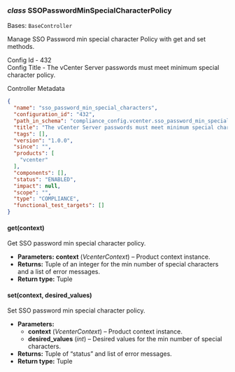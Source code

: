### *class* SSOPasswordMinSpecialCharacterPolicy

Bases: `BaseController`

Manage SSO Password min special character Policy with get and set methods.

Config Id - 432
<br/>
Config Title - The vCenter Server passwords must meet minimum special character policy.
<br/>

Controller Metadata
```json
{
  "name": "sso_password_min_special_characters",
  "configuration_id": "432",
  "path_in_schema": "compliance_config.vcenter.sso_password_min_special_characters",
  "title": "The vCenter Server passwords must meet minimum special character policy.",
  "tags": [],
  "version": "1.0.0",
  "since": "",
  "products": [
    "vcenter"
  ],
  "components": [],
  "status": "ENABLED",
  "impact": null,
  "scope": "",
  "type": "COMPLIANCE",
  "functional_test_targets": []
}
```

#### get(context)

Get SSO password min special character policy.

* **Parameters:**
  **context** (*VcenterContext*) – Product context instance.
* **Returns:**
  Tuple of an integer for the min number of special characters and a list of error messages.
* **Return type:**
  Tuple

#### set(context, desired_values)

Set SSO password min special character policy.

* **Parameters:**
  * **context** (*VcenterContext*) – Product context instance.
  * **desired_values** (*int*) – Desired values for the min number of special characters.
* **Returns:**
  Tuple of “status” and list of error messages.
* **Return type:**
  Tuple
